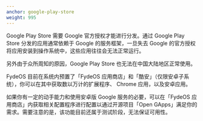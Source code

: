 ```yaml
---
anchor: google-play-store
weight: 995
---
```

Google Play Store 需要 Google 官方授权才能进行分发。通过 Google Play Store 分发的应用通常依赖于 Google 的服务框架，一旦失去 Google 的官方授权将应用安装到操作系统中，这些应用往往会无法正常运行。

另外由于众所周知的原因，Google Play Store 也无法在中国大陆地区正常使用。

FydeOS 目前在系统内预置了「FydeOS 应用商店」和「酷安」（仅限安卓子系统），你可以在其中获取数以万计的扩展程序、 Chrome 应用，以及安卓应用。

如果你有一定的动手能力和使用安卓版 Google 服务的必要，可以在「FydeOS 应用商店」内获取相关配置程序进行配置以通过开源项目「Open GApps」满足你的需求。需要注意的是，该功能目前还属于测试阶段，无法保证可用性。